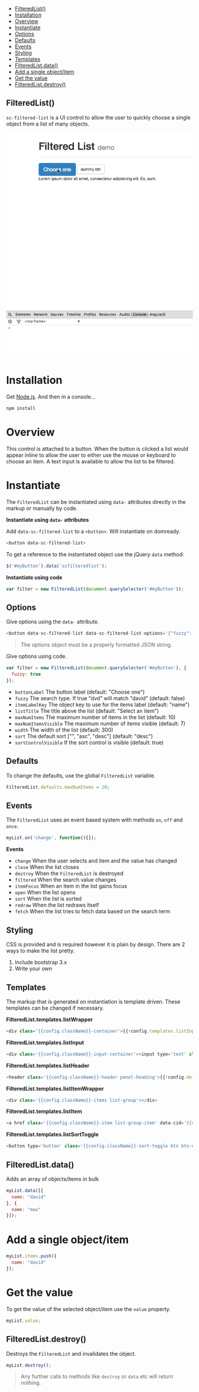   - [FilteredList()](#filteredlist)
  - [Installation](#installation)
  - [Overview](#overview)
  - [Instantiate](#instantiate)
  - [Options](#options)
  - [Defaults](#defaults)
  - [Events](#events)
  - [Styling](#styling)
  - [Templates](#templates)
  - [FilteredList.data()](#filteredlistdata)
  - [Add a single object/item](#addasingleobjectitem)
  - [Get the value](#getthevalue)
  - [FilteredList.destroy()](#filteredlistdestroy)

## FilteredList()

  `sc-filtered-list` is a UI control to allow the user to quickly choose a
  single object from a list of many objects.
  
  <img src="https://raw.githubusercontent.com/SPEAKUI/sc-filtered-list/master/demo/demo.gif" style="align: center">
  
# Installation
  
  Get [Node.js](http://nodejs.org). And then in a console...
  
  ```bash
  npm install
  ```
  
# Overview
  
  This control is attached to a button. When the button is clicked a list
  would appear inline to allow the user to either use the mouse or keyboard
  to choose an item. A text input is available to allow the list to be
  filtered.
  
# Instantiate
  
  The `FilteredList` can be instantiated using `data-` attributes directly in
  the markup or manually by code.
  
  **Instantiate using `data-` attributes**
  
  Add `data-sc-filtered-list` to a `<button>`. Will instantiate on domready.
  
```js
<button data-sc-filtered-list>
```

  
  To get a reference to the instantiated object use the jQuery `data` method:
  
```js
$('#myButton').data('scfilteredlist');
```

  
  **Instantiate using code**
  
```js
var filter = new FilteredList(document.querySelector('#myButton'));
```

  
## Options
  
  Give options using the `data-` attribute.
  
```js
<button data-sc-filtered-list data-sc-filtered-list-options='{"fuzzy": true}'>
```

  
  > The options object must be a properly formatted JSON string.
  
  Give options using code.
  
```js
var filter = new FilteredList(document.querySelector('#myButton'), {
  fuzzy: true
});
```

  
  - `buttonLabel` The button label (default: "Choose one")
  - `fuzzy` The search type. If true "dvd" will match "david" (default: false)
  - `itemLabelKey` The object key to use for the items label (default: "name")
  - `listTitle` The title above the list (default: "Select an item")
  - `maxNumItems` The maximum number of items in the list (default: 10)
  - `maxNumItemsVisible` The maximum number of items visible (default: 7)
  - `width` The width of the list (default: 300)
  - `sort` The default sort ["", "asc", "desc"] (default: "desc")
  - `sortControlVisible` If the sort control is visible (default: true)
  
## Defaults
  
  To change the defaults, use the global `FilteredList` variable.
  
```js
FilteredList.defaults.maxNumItems = 10;
```

  
## Events
  
  The `FilteredList` uses an event based system with methods `on`, `off` and
  `once`.
  
```js
myList.on('change', function(){});
```

  
  **Events**
  
  - `change` When the user selects and item and the value has changed
  - `close` When the list closes
  - `destroy` When the `FilteredList` is destroyed
  - `filtered` When the search value changes
  - `itemFocus` When an item in the list gains focus
  - `open` When the list opens
  - `sort` When the list is sorted
  - `redraw` When the list redraws itself
  - `fetch` When the list tries to fetch data based on the search term
  
## Styling
  
  CSS is provided and is required however it is plain by design. There are 2
  ways to make the list pretty.
  
  1. Include bootstrap 3.x
  2. Write your own
  
## Templates
  
  The markup that is generated on instantiation is template driven. These templates
  can be changed if necessary.
  
  **FilteredList.templates.listWrapper**
  
```js
<div class='{{config.className}}-container'>{{!config.templates.listInput}}{{!config.templates.listHeader}}{{!config.templates.listItemWrapper}}</div>
```

  
  **FilteredList.templates.listInput**
  
```js
<div class='{{config.className}}-input-container'><input type='text' class='{{config.className}}-input form-control'></div>
```

  
  **FilteredList.templates.listHeader**
  
```js
<header class='{{config.className}}-header panel-heading'>{{!config.defaults.listTitle}}{{!config.templates.listSortToggle}}</header>
```

  
  **FilteredList.templates.listItemWrapper**
  
```js
<div class='{{config.className}}-items list-group'></div>
```

  
  **FilteredList.templates.listItem**
  
```js
<a href class='{{config.className}}-item list-group-item' data-cid='{{cid}}'>{{!key}}</a>
```

  
  **FilteredList.templates.listSortToggle**
  
```js
<button type='button' class='{{config.className}}-sort-toggle btn btn-default btn-xs' title='sort'></button>
```

## FilteredList.data()

  Adds an array of objects/items in bulk
  
```js
myList.data([{
  name: "david"
}, {
  name: "max"
}]);
```

  
# Add a single object/item
  
```js
myList.items.push({
  name: "david"
});
```

  
# Get the value
  
  To get the value of the selected object/item use the `value` property.
  
```js
myList.value;
```

## FilteredList.destroy()

  Destroys the `FilteredList` and invalidates the object.
  
```js
myList.destroy();
```

  
  > Any further calls to methods like `destroy` or `data` etc will return
  nothing.
